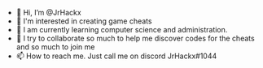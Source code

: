 - 👋 Hi, I’m @JrHackx
- 👀 I'm interested in creating game cheats
- 🌱 I am currently learning computer science and administration.
- 💞️ I try to collaborate so much to help me discover codes for the cheats and so much to join me
- 📫 How to reach me. Just call me on discord
JrHackx#1044

<!---
JrHackx/JrHackx // profile.

--->

